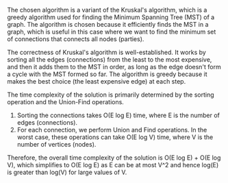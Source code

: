 The chosen algorithm is a variant of the Kruskal's algorithm, which is a greedy algorithm used for finding the Minimum Spanning Tree (MST) of a graph. The algorithm is chosen because it efficiently finds the MST in a graph, which is useful in this case where we want to find the minimum set of connections that connects all nodes (parties).

The correctness of Kruskal's algorithm is well-established. It works by sorting all the edges (connections) from the least to the most expensive, and then it adds them to the MST in order, as long as the edge doesn't form a cycle with the MST formed so far. The algorithm is greedy because it makes the best choice (the least expensive edge) at each step.

The time complexity of the solution is primarily determined by the sorting operation and the Union-Find operations. 

1. Sorting the connections takes O(E log E) time, where E is the number of edges (connections).
2. For each connection, we perform Union and Find operations. In the worst case, these operations can take O(E log V) time, where V is the number of vertices (nodes).

Therefore, the overall time complexity of the solution is O(E log E) + O(E log V), which simplifies to O(E log E) as E can be at most V^2 and hence log(E) is greater than log(V) for large values of V.
